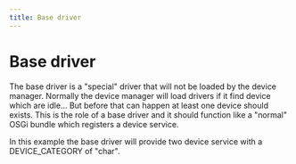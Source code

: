 ```yaml
---
title: Base driver
---
```


<!--
Licensed to the Apache Software Foundation (ASF) under one or more
contributor license agreements.  See the NOTICE file distributed with
this work for additional information regarding copyright ownership.
The ASF licenses this file to You under the Apache License, Version 2.0
(the "License"); you may not use this file except in compliance with
the License.  You may obtain a copy of the License at

    http://www.apache.org/licenses/LICENSE-2.0

Unless required by applicable law or agreed to in writing, software
distributed under the License is distributed on an "AS IS" BASIS,
WITHOUT WARRANTIES OR CONDITIONS OF ANY KIND, either express or implied.
See the License for the specific language governing permissions and
limitations under the License.
-->

# Base driver

The base driver is a "special" driver that will not be loaded by the device manager.
Normally the device manager will load drivers if it find device which are idle... But before that can happen 
at least one device should exists. This is the role of a base driver and it should function like a "normal" OSGi
bundle which registers a device service.

In this example the base driver will provide two device service with a DEVICE_CATEGORY of "char".